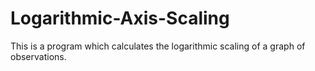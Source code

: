 # Logarithmic-Axis-Scaling
This is a program which calculates the logarithmic scaling of a graph of observations.
